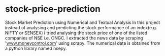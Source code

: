 # stock-price-prediction
Stock Market Prediction using Numerical and Textual Analysis
In this project instead of analysing and predicting the stock performance of an index(e.g. NIFTY or SENSEX) i tried analysing the stock price of one of the listed companies of NSE i.e. ONGC. I extracted the news data by scraping 'www.moneycontrol.com' using scrapy. The numerical data is obtained from a python library named nsepy.
